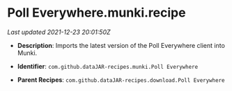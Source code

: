 # Poll Everywhere.munki.recipe

_Last updated 2021-12-23 20:01:50Z_

- **Description**: Imports the latest version of the Poll Everywhere client into Munki.

- **Identifier**: `com.github.dataJAR-recipes.munki.Poll Everywhere`

- **Parent Recipes**: `com.github.dataJAR-recipes.download.Poll Everywhere`
